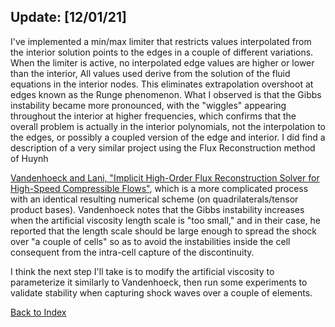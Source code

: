 ## Update: [12/01/21]

I've implemented a min/max limiter that restricts values interpolated from the
interior solution points to the edges in a couple of different variations. When the limiter is active, no interpolated
edge values are higher or lower than the interior, All values used derive from the solution of the fluid equations in
the interior nodes. This eliminates extrapolation overshoot at edges known as the Runge phenomenon. What I observed is
that the Gibbs instability became more pronounced, with the "wiggles" appearing throughout the interior at higher
frequencies, which confirms that the overall problem is actually in the interior polynomials, not the interpolation to
the edges, or possibly a coupled version of the edge and interior.
I did find a description of a very similar project using the Flux Reconstruction method of Huynh

[Vandenhoeck and Lani, "Implicit High-Order Flux Reconstruction Solver for High-Speed Compressible
Flows"](../research/flux_reconstruction/vandenhoeck-coolfluid-solver.pdf), which is a more complicated process with an
identical resulting numerical scheme (on quadrilaterals/tensor product bases). Vandenhoeck notes that the Gibbs
instability increases when the artificial viscosity length scale is "too small," and in their case, he reported that the
length scale should be large enough to spread the shock over "a couple of cells" so as to avoid the instabilities inside
the cell consequent from the intra-cell capture of the discontinuity.

I think the next step I'll take is to modify the artificial viscosity to parameterize it similarly to Vandenhoeck, then
run some experiments to validate stability when capturing shock waves over a couple of elements.


[Back to Index](../CHANGELOG.md)
